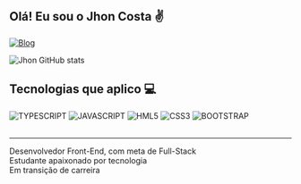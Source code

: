## Olá! Eu sou o Jhon Costa ✌️


[![Blog](https://img.shields.io/badge/LinkedIn-0077B5?style=for-the-badge&logo=linkedin&logoColor=white)](https://www.linkedin.com/in/jhon-costa
)


![Jhon GitHub stats](https://github-readme-stats.vercel.app/api?username=JhonCosta1&show_icons=true&theme=radical)



## Tecnologias que aplico 💻

<div style="display: inline_block">

<img align="center" alt="TYPESCRIPT" src="https://img.shields.io/badge/TypeScript-007ACC?style=for-the-badge&logo=typescript&logoColor=white" />

<img align="center" alt="JAVASCRIPT" src="https://img.shields.io/badge/JavaScript-323330?style=for-the-badge&logo=javascript&logoColor=F7DF1E" />


<img align="center" alt="HML5" src="https://img.shields.io/badge/HTML-239120?style=for-the-badge&logo=html5&logoColor=white" />

<img align="center" alt="CSS3" src="https://img.shields.io/badge/CSS3-1572B6?style=for-the-badge&logo=css3&logoColor=white" />

<img align="center" alt="BOOTSTRAP" src="https://img.shields.io/badge/Bootstrap-563D7C?style=for-the-badge&logo=bootstrap&logoColor=white" />

</div> <br /> 
<hr>

Desenvolvedor Front-End, com meta de Full-Stack<br>
Estudante apaixonado por tecnologia<br>
Em transição de carreira<br>
